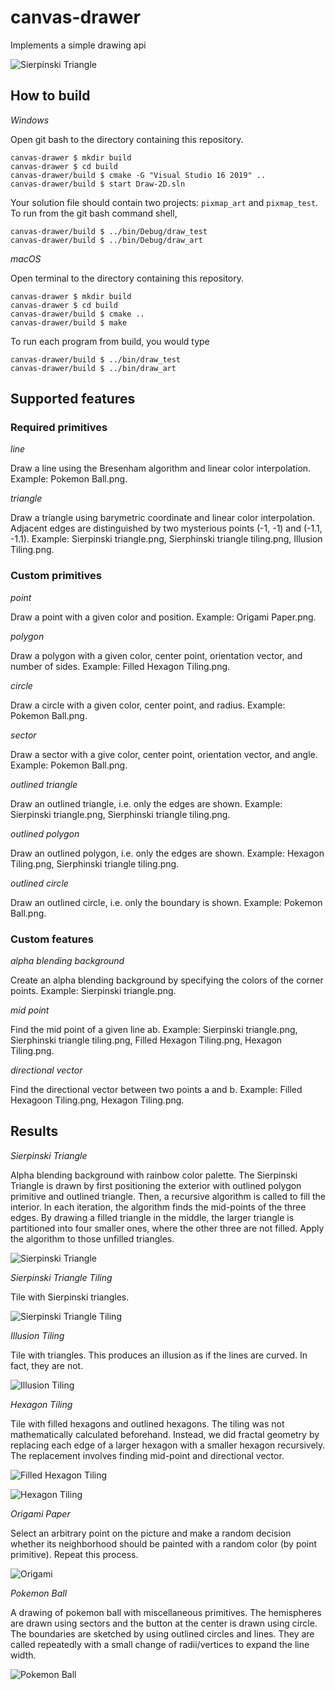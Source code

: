# canvas-drawer

Implements a simple drawing api

![Sierpinski Triangle](results/Sierpinski.png)

## How to build

*Windows*

Open git bash to the directory containing this repository.

```
canvas-drawer $ mkdir build
canvas-drawer $ cd build
canvas-drawer/build $ cmake -G "Visual Studio 16 2019" ..
canvas-drawer/build $ start Draw-2D.sln
```

Your solution file should contain two projects: `pixmap_art` and `pixmap_test`.
To run from the git bash command shell, 

```
canvas-drawer/build $ ../bin/Debug/draw_test
canvas-drawer/build $ ../bin/Debug/draw_art
```

*macOS*

Open terminal to the directory containing this repository.

```
canvas-drawer $ mkdir build
canvas-drawer $ cd build
canvas-drawer/build $ cmake ..
canvas-drawer/build $ make
```

To run each program from build, you would type

```
canvas-drawer/build $ ../bin/draw_test
canvas-drawer/build $ ../bin/draw_art
```

## Supported features

### Required primitives

*line*

Draw a line using the Bresenham algorithm and linear color interpolation. Example: Pokemon Ball.png.

*triangle*

Draw a triangle using barymetric coordinate and linear color interpolation. Adjacent edges are distinguished by two mysterious points (-1, -1) and (-1.1, -1.1). Example: Sierpinski triangle.png, Sierphinski triangle tiling.png, Illusion Tiling.png.

### Custom primitives

*point*

Draw a point with a given color and position. Example: Origami Paper.png.

*polygon*

Draw a polygon with a given color, center point, orientation vector, and number of sides. Example: Filled Hexagon Tiling.png.

*circle*

Draw a circle with a given color, center point, and radius. Example: Pokemon Ball.png.

*sector*

Draw a sector with a give color, center point, orientation vector, and angle. Example: Pokemon Ball.png.

*outlined triangle*

Draw an outlined triangle, i.e. only the edges are shown. Example: Sierpinski triangle.png, Sierphinski triangle tiling.png.

*outlined polygon*

Draw an outlined polygon, i.e. only the edges are shown. Example: Hexagon Tiling.png, Sierphinski triangle tiling.png.

*outlined circle*

Draw an outlined circle, i.e. only the boundary is shown. Example: Pokemon Ball.png.

### Custom features

*alpha blending background*

Create an alpha blending background by specifying the colors of the corner points. Example: Sierpinski triangle.png.

*mid point*

Find the mid point of a given line ab. Example: Sierpinski triangle.png, Sierphinski triangle tiling.png, Filled Hexagon Tiling.png, Hexagon Tiling.png.

*directional vector*

Find the directional vector between two points a and b. Example: Filled Hexagoon Tiling.png, Hexagon Tiling.png.


## Results

*Sierpinski Triangle*

Alpha blending background with rainbow color palette. The Sierpinski Triangle is drawn by first positioning the exterior with outlined polygon primitive and outlined triangle. Then, a recursive algorithm is called to fill the interior. In each iteration, the algorithm finds the mid-points of the three edges. By drawing a filled triangle in the middle, the larger triangle is partitioned into four smaller ones, where the other three are not filled. Apply the algorithm to those unfilled triangles.

![Sierpinski Triangle](results/Sierpinski.png)

*Sierpinski Triangle Tiling*

Tile with Sierpinski triangles.

![Sierpinski Triangle Tiling](results/SierpinskiTiling.png)

*Illusion Tiling*

Tile with triangles. This produces an illusion as if the lines are curved. In fact, they are not.

![Illusion Tiling](results/Illusion.png)

*Hexagon Tiling*

Tile with filled hexagons and outlined hexagons. The tiling was not mathematically calculated beforehand. Instead, we did fractal geometry by replacing each edge of a larger hexagon with a smaller hexagon recursively. The replacement involves finding mid-point and directional vector.

![Filled Hexagon Tiling](results/HexagonTiling2.png)

![Hexagon Tiling](results/HexagonTiling.png)

*Origami Paper*

Select an arbitrary point on the picture and make a random decision whether its neighborhood should be painted with a random color (by point primitive). Repeat this process.

![Origami](results/Origami.png)

*Pokemon Ball*

A drawing of pokemon ball with miscellaneous primitives. The hemispheres are drawn using sectors and the button at the center is drawn using circle. The boundaries are sketched by using outlined circles and lines. They are called repeatedly with a small change of radii/vertices to expand the line width.

![Pokemon Ball](results/PokeBall.png)



